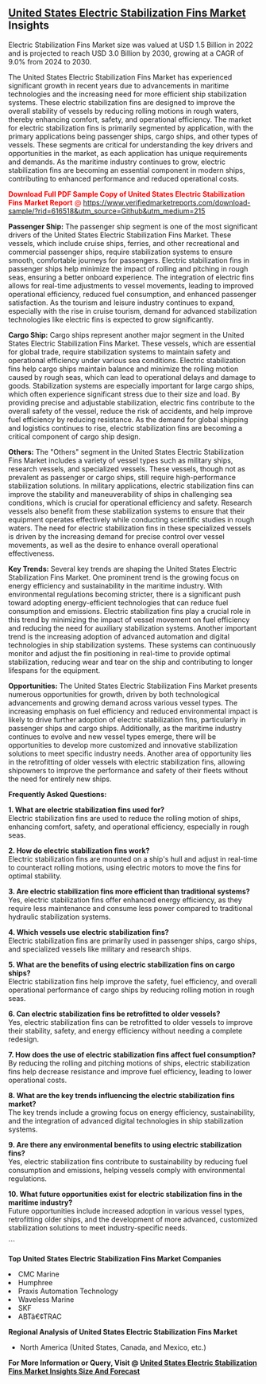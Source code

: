 <h2><a href="https://www.verifiedmarketreports.com/download-sample/?rid=616518&amp;utm_source=Github&amp;utm_medium=215" target="_blank">United States Electric Stabilization Fins Market</a> Insights</h2><p>Electric Stabilization Fins Market size was valued at USD 1.5 Billion in 2022 and is projected to reach USD 3.0 Billion by 2030, growing at a CAGR of 9.0% from 2024 to 2030.</p><p> <p>The United States Electric Stabilization Fins Market has experienced significant growth in recent years due to advancements in maritime technologies and the increasing need for more efficient ship stabilization systems. These electric stabilization fins are designed to improve the overall stability of vessels by reducing rolling motions in rough waters, thereby enhancing comfort, safety, and operational efficiency. The market for electric stabilization fins is primarily segmented by application, with the primary applications being passenger ships, cargo ships, and other types of vessels. These segments are critical for understanding the key drivers and opportunities in the market, as each application has unique requirements and demands. As the maritime industry continues to grow, electric stabilization fins are becoming an essential component in modern ships, contributing to enhanced performance and reduced operational costs. <p><span class=""><span style="color: #ff0000;"><strong>Download Full PDF Sample Copy of United States Electric Stabilization Fins Market Report</strong> @ </span><a href="https://www.verifiedmarketreports.com/download-sample/?rid=616518&amp;utm_source=Github&amp;utm_medium=215" target="_blank">https://www.verifiedmarketreports.com/download-sample/?rid=616518&amp;utm_source=Github&amp;utm_medium=215</a></span></p></p> <p><strong>Passenger Ship:</strong> The passenger ship segment is one of the most significant drivers of the United States Electric Stabilization Fins Market. These vessels, which include cruise ships, ferries, and other recreational and commercial passenger ships, require stabilization systems to ensure smooth, comfortable journeys for passengers. Electric stabilization fins in passenger ships help minimize the impact of rolling and pitching in rough seas, ensuring a better onboard experience. The integration of electric fins allows for real-time adjustments to vessel movements, leading to improved operational efficiency, reduced fuel consumption, and enhanced passenger satisfaction. As the tourism and leisure industry continues to expand, especially with the rise in cruise tourism, demand for advanced stabilization technologies like electric fins is expected to grow significantly. <p><strong>Cargo Ship:</strong> Cargo ships represent another major segment in the United States Electric Stabilization Fins Market. These vessels, which are essential for global trade, require stabilization systems to maintain safety and operational efficiency under various sea conditions. Electric stabilization fins help cargo ships maintain balance and minimize the rolling motion caused by rough seas, which can lead to operational delays and damage to goods. Stabilization systems are especially important for large cargo ships, which often experience significant stress due to their size and load. By providing precise and adjustable stabilization, electric fins contribute to the overall safety of the vessel, reduce the risk of accidents, and help improve fuel efficiency by reducing resistance. As the demand for global shipping and logistics continues to rise, electric stabilization fins are becoming a critical component of cargo ship design. <p><strong>Others:</strong> The "Others" segment in the United States Electric Stabilization Fins Market includes a variety of vessel types such as military ships, research vessels, and specialized vessels. These vessels, though not as prevalent as passenger or cargo ships, still require high-performance stabilization solutions. In military applications, electric stabilization fins can improve the stability and maneuverability of ships in challenging sea conditions, which is crucial for operational efficiency and safety. Research vessels also benefit from these stabilization systems to ensure that their equipment operates effectively while conducting scientific studies in rough waters. The need for electric stabilization fins in these specialized vessels is driven by the increasing demand for precise control over vessel movements, as well as the desire to enhance overall operational effectiveness. <p><strong>Key Trends:</strong> Several key trends are shaping the United States Electric Stabilization Fins Market. One prominent trend is the growing focus on energy efficiency and sustainability in the maritime industry. With environmental regulations becoming stricter, there is a significant push toward adopting energy-efficient technologies that can reduce fuel consumption and emissions. Electric stabilization fins play a crucial role in this trend by minimizing the impact of vessel movement on fuel efficiency and reducing the need for auxiliary stabilization systems. Another important trend is the increasing adoption of advanced automation and digital technologies in ship stabilization systems. These systems can continuously monitor and adjust the fin positioning in real-time to provide optimal stabilization, reducing wear and tear on the ship and contributing to longer lifespans for the equipment. <p><strong>Opportunities:</strong> The United States Electric Stabilization Fins Market presents numerous opportunities for growth, driven by both technological advancements and growing demand across various vessel types. The increasing emphasis on fuel efficiency and reduced environmental impact is likely to drive further adoption of electric stabilization fins, particularly in passenger ships and cargo ships. Additionally, as the maritime industry continues to evolve and new vessel types emerge, there will be opportunities to develop more customized and innovative stabilization solutions to meet specific industry needs. Another area of opportunity lies in the retrofitting of older vessels with electric stabilization fins, allowing shipowners to improve the performance and safety of their fleets without the need for entirely new ships. <p><strong>Frequently Asked Questions:</strong></p> <p><strong>1. What are electric stabilization fins used for?</strong><br>Electric stabilization fins are used to reduce the rolling motion of ships, enhancing comfort, safety, and operational efficiency, especially in rough seas.</p> <p><strong>2. How do electric stabilization fins work?</strong><br>Electric stabilization fins are mounted on a ship's hull and adjust in real-time to counteract rolling motions, using electric motors to move the fins for optimal stability.</p> <p><strong>3. Are electric stabilization fins more efficient than traditional systems?</strong><br>Yes, electric stabilization fins offer enhanced energy efficiency, as they require less maintenance and consume less power compared to traditional hydraulic stabilization systems.</p> <p><strong>4. Which vessels use electric stabilization fins?</strong><br>Electric stabilization fins are primarily used in passenger ships, cargo ships, and specialized vessels like military and research ships.</p> <p><strong>5. What are the benefits of using electric stabilization fins on cargo ships?</strong><br>Electric stabilization fins help improve the safety, fuel efficiency, and overall operational performance of cargo ships by reducing rolling motion in rough seas.</p> <p><strong>6. Can electric stabilization fins be retrofitted to older vessels?</strong><br>Yes, electric stabilization fins can be retrofitted to older vessels to improve their stability, safety, and energy efficiency without needing a complete redesign.</p> <p><strong>7. How does the use of electric stabilization fins affect fuel consumption?</strong><br>By reducing the rolling and pitching motions of ships, electric stabilization fins help decrease resistance and improve fuel efficiency, leading to lower operational costs.</p> <p><strong>8. What are the key trends influencing the electric stabilization fins market?</strong><br>The key trends include a growing focus on energy efficiency, sustainability, and the integration of advanced digital technologies in ship stabilization systems.</p> <p><strong>9. Are there any environmental benefits to using electric stabilization fins?</strong><br>Yes, electric stabilization fins contribute to sustainability by reducing fuel consumption and emissions, helping vessels comply with environmental regulations.</p> <p><strong>10. What future opportunities exist for electric stabilization fins in the maritime industry?</strong><br>Future opportunities include increased adoption in various vessel types, retrofitting older ships, and the development of more advanced, customized stabilization solutions to meet industry-specific needs.</p> ```</p><p><strong>Top United States Electric Stabilization Fins Market Companies</strong></p><div data-test-id=""><p><li>CMC Marine</li><li> Humphree</li><li> Praxis Automation Technology</li><li> Waveless Marine</li><li> SKF</li><li> ABTâ€¢TRAC</li></p><div><strong>Regional Analysis of&nbsp;United States Electric Stabilization Fins Market</strong></div><ul><li dir="ltr"><p dir="ltr">North America&nbsp;(United States, Canada, and Mexico, etc.)</p></li></ul><p><strong>For More Information or Query, Visit @&nbsp;</strong><strong><a href="https://www.verifiedmarketreports.com/product/electric-stabilization-fins-market/?utm_source=Github&amp;utm_medium=215" target="_blank">United States Electric Stabilization Fins Market Insights Size And Forecast</a></strong></p></div>
